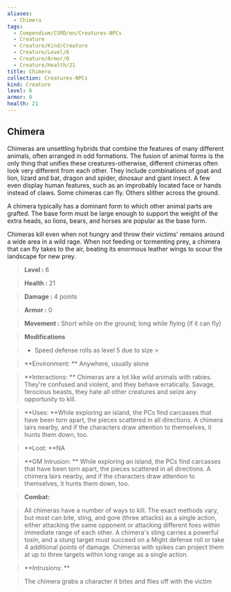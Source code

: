 ```yaml
---
aliases:
  - Chimera
tags:
  - Compendium/CSRD/en/Creatures-NPCs
  - Creature
  - Creature/Kind/Creature
  - Creature/Level/6
  - Creature/Armor/0
  - Creature/Health/21
title: Chimera
collection: Creatures-NPCs
kind: Creature
level: 6
armor: 0
health: 21
---
```

## Chimera    
Chimeras are unsettling hybrids that combine the features of many different animals, often arranged in odd formations. The fusion of animal forms is the only thing that unifies these creatures-otherwise, different chimeras often look very different from each other. They include combinations of goat and lion, lizard and bat, dragon and spider, dinosaur and giant insect. A few even display human features, such as an improbably located face or hands instead of claws. Some chimeras can fly. Others slither across the ground.   
A chimera typically has a dominant form to which other animal parts are grafted. The base form must be large enough to support the weight of the extra heads, so lions, bears, and horses are popular as the base form.  
Chimeras kill even when not hungry and throw their victims' remains around a wide area in a wild rage. When not feeding or tormenting prey, a chimera that can fly takes to the air, beating its enormous leather wings to scour the landscape for new prey.    
  
    
> **Level :** 6    
> **Health :** 21    
> **Damage :** 4 points    
> **Armor :** 0    
> **Movement :** Short while on the ground; long while flying (if it can fly)    
> **Modifications**    
>- Speed defense rolls as level 5 due to size >  
>    
> **Environment: ** Anywhere, usually alone    
> **Interactions: ** Chimeras are a lot like wild animals with rabies. They're confused and violent, and they behave erratically. Savage, ferocious beasts, they hate all other creatures and seize any opportunity to kill.    
> **Uses: **While exploring an island, the PCs find carcasses that have been torn apart, the pieces scattered in all directions. A chimera lairs nearby, and if the characters draw attention to themselves, it hunts them down, too.    
> **Loot: **NA    
> **GM Intrusion: ** While exploring an island, the PCs find carcasses that have been torn apart, the pieces scattered in all directions. A chimera lairs nearby, and if the characters draw attention to themselves, it hunts them down, too.    
  
> **Combat:**   
> All chimeras have a number of ways to kill. The exact methods vary, but most can bite, sting, and gore (three attacks) as a single action, either attacking the same opponent or attacking different foes within immediate range of each other. A chimera's sting carries a powerful toxin, and a stung target must succeed on a Might defense roll or take 4 additional points of damage. Chimeras with spikes can project them at up to three targets within long range as a single action.    
    
  
> **Intrusions: **   
> The chimera grabs a character it bites and flies off with the victim    
